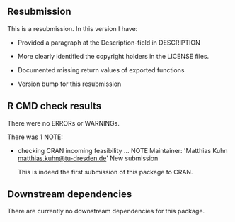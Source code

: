 ## Resubmission
This is a resubmission. In this version I have:

* Provided a paragraph at the Description-field in DESCRIPTION

* More clearly identified the copyright holders in the LICENSE files.

* Documented missing return values of exported functions

* Version bump for this resubmission


## R CMD check results
There were no ERRORs or WARNINGs.

There was 1 NOTE:

* checking CRAN incoming feasibility ... NOTE
  Maintainer: 'Matthias Kuhn <matthias.kuhn@tu-dresden.de>' New submission

  This is indeed the first submission of this package to CRAN.


## Downstream dependencies
There are currently no downstream dependencies for this package.
